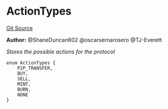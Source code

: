 # ActionTypes
[Git Source](https://github.com/thrackle-io/tron/blob/bbc344dde218df220c4305ef421070eaa38c5cad/src/common/ActionEnum.sol)

**Author:**
@ShaneDuncan602 @oscarsernarosero @TJ-Everett

*Stores the possible actions for the protocol*


```solidity
enum ActionTypes {
    P2P_TRANSFER,
    BUY,
    SELL,
    MINT,
    BURN,
    NONE
}
```

